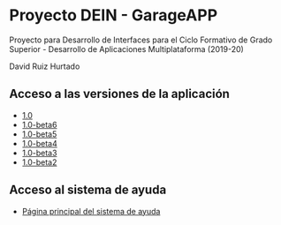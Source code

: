 # Proyecto DEIN - GarageAPP

Proyecto para Desarrollo de Interfaces para el Ciclo Formativo de Grado Superior - Desarrollo de Aplicaciones Multiplataforma (2019-20)

David Ruiz Hurtado


## Acceso a las versiones de la aplicación

* [1.0](https://github.com/davidruiz120/garageapp/releases/tag/v1.0)
* [1.0-beta6](https://github.com/davidruiz120/garageapp/releases/tag/v1.0-beta6)
* [1.0-beta5](https://github.com/davidruiz120/garageapp/releases/tag/v1.0-beta5) 
* [1.0-beta4](https://github.com/davidruiz120/garageapp/releases/tag/v1.0-beta4) 
* [1.0-beta3](https://github.com/davidruiz120/garageapp/releases/tag/v1.0-beta3)
* [1.0-beta2](https://github.com/davidruiz120/garageapp/releases/tag/v1.0-beta2) 

## Acceso al sistema de ayuda

* [Página principal del sistema de ayuda](https://davidruiz120.github.io/garageapp/)
